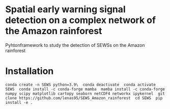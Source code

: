 # Spatial early warning signal detection on a complex network of the Amazon rainforest
Pyhtonframework to study the detection of SEWSs on the Amazon rainforest

# Installation

`
conda create -n SEWS python=3.9\ 
conda deactivate 
conda activate SEWS 
conda install -c conda-forge mamba 
mamba install -c conda-forge numpy scipy matplotlib cartopy seaborn netCDF4 networkx ipykernel 
git clone https://github.com/lenas95/SEWS_Amazon_rainforest 
cd SEWS 
pip install -e . 
`
